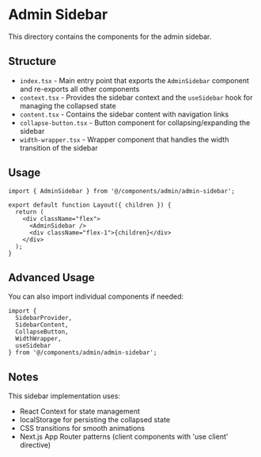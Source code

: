 # Admin Sidebar

This directory contains the components for the admin sidebar.

## Structure

- `index.tsx` - Main entry point that exports the `AdminSidebar` component and re-exports all other components
- `context.tsx` - Provides the sidebar context and the `useSidebar` hook for managing the collapsed state
- `content.tsx` - Contains the sidebar content with navigation links
- `collapse-button.tsx` - Button component for collapsing/expanding the sidebar
- `width-wrapper.tsx` - Wrapper component that handles the width transition of the sidebar

## Usage

```tsx
import { AdminSidebar } from '@/components/admin/admin-sidebar';

export default function Layout({ children }) {
  return (
    <div className="flex">
      <AdminSidebar />
      <div className="flex-1">{children}</div>
    </div>
  );
}
```

## Advanced Usage

You can also import individual components if needed:

```tsx
import { 
  SidebarProvider, 
  SidebarContent, 
  CollapseButton, 
  WidthWrapper,
  useSidebar
} from '@/components/admin/admin-sidebar';
```

## Notes

This sidebar implementation uses:
- React Context for state management
- localStorage for persisting the collapsed state
- CSS transitions for smooth animations
- Next.js App Router patterns (client components with 'use client' directive) 